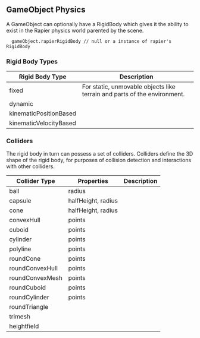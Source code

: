 ## GameObject Physics
A GameObject can optionally have a RigidBody which gives it the ability to exist in the Rapier physics world parented by
the scene.

```
  gameObject.rapierRigidBody // null or a instance of rapier's RigidBody
```

### Rigid Body Types

| Rigid Body Type          | Description                                                                      |
| ------------------------ | -------------------------------------------------------------------------------- |
| fixed                    | For static, unmovable objects like terrain and parts of the environment.         | 
| dynamic                  |  |
| kinematicPositionBased   |  |
| kinematicVelocityBased   |  |


### Colliders
The rigid body in turn can possess a set of colliders. Colliders define the 3D shape of the rigid body, for purposes of collision detection and interactions with other colliders.

| Collider Type    | Properties               | Description                                                                    |
| ---------------- | ------------------------ | ---------------------------------------------------------------- |
| ball             | radius |
| capsule          | halfHeight, radius |
| cone             | halfHeight, radius |
| convexHull       | points |
| cuboid           | points |
| cylinder         | points |
| polyline         | points |
| roundCone        | points |
| roundConvexHull  | points |
| roundConvexMesh  | points |
| roundCuboid      | points |
| roundCylinder    | points |
| roundTriangle    |        |
| trimesh          |        |
| heightfield      |        | 